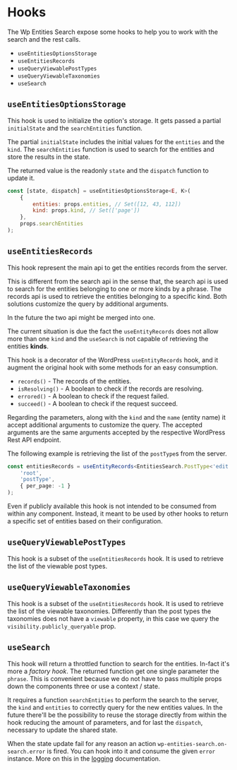 # Hooks

The Wp Entities Search expose some hooks to help you to work with the search and the rest calls.

- `useEntitiesOptionsStorage`
- `useEntitiesRecords`
- `useQueryViewablePostTypes`
- `useQueryViewableTaxonomies`
- `useSearch`

## `useEntitiesOptionsStorage`

This hook is used to initialize the option's storage. It gets passed a partial `initialState` and the `searchEntities`
function.

The partial `initialState` includes the initial values for the `entities` and the `kind`. The `searchEntities` function
is used to search for the entities and store the results in the state.

The returned value is the readonly `state` and the `dispatch` function to update it.

```jsx
const [state, dispatch] = useEntitiesOptionsStorage<E, K>(
    {
        entities: props.entities, // Set([12, 43, 112])
        kind: props.kind, // Set(['page'])
    },
    props.searchEntities
);
```

## `useEntitiesRecords`

This hook represent the main api to get the entities records from the server.

This is different from the search api in the sense that, the search api is used to search for the entities belonging
to one or more kinds by a phrase. The records api is used to retrieve the entities belonging to a specific kind. Both
solutions
customize the query by additional arguments.

In the future the two api might be merged into one.

The current situation is due the fact the `useEntityRecords` does not allow more than one `kind` and the `useSearch` is
not
capable of retrieving the entities **kinds**.

This hook is a decorator of the WordPress `useEntityRecords` hook, and it augment the original hook with some methods
for an easy consumption.

- `records()` - The records of the entities.
- `isResolving()` - A boolean to check if the records are resolving.
- `errored()` - A boolean to check if the request failed.
- `succeed()` - A boolean to check if the request succeed.

Regarding the parameters, along with the `kind` and the `name` (entity name) it accept additional arguments to
customize the query. The accepted arguments are the same arguments accepted by the respective WordPress Rest API
endpoint.

The following example is retrieving the list of the `postType`s from the server.

```ts
const entitiesRecords = useEntityRecords<EntitiesSearch.PostType<'edit'>>(
    'root',
    'postType',
    { per_page: -1 }
);
```

Even if publicly available this hook is not intended to be consumed from within any component. Instead, it meant to be
used by other hooks to return a specific set of entities based on their configuration.

## `useQueryViewablePostTypes`

This hook is a subset of the `useEntitiesRecords` hook. It is used to retrieve the list of the viewable post types.

## `useQueryViewableTaxonomies`

This hook is a subset of the `useEntitiesRecords` hook. It is used to retrieve the list of the viewable taxonomies.
Differently than the post types the taxonomies does not have a `viewable` property, in this case we query
the `visibility.publicly_queryable` prop.

## `useSearch`

This hook will return a throttled function to search for the entities. In-fact it's more a _factory hook_. The returned
function get one single parameter the `phrase`. This is convenient because we do not have to pass multiple props down
the components three or use a context / state.

It requires a function `searchEntities` to perform the search to the server, the `kind` and `entities` to correctly
query for the new entities values. In the future there'll be the possibility to reuse the storage directly from within
the hook reducing the amount of parameters, and for last the `dispatch`, necessary to update the shared state.

When the state update fail for any reason an action `wp-entities-search.on-search.error` is fired. You can hook into it
and consume the given `error` instance. More on this in the [logging](./logging.md) documentation.
